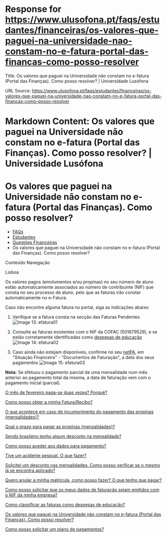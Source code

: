 # Response for https://www.ulusofona.pt/faqs/estudantes/financeiras/os-valores-que-paguei-na-universidade-nao-constam-no-e-fatura-portal-das-financas-como-posso-resolver

Title: Os valores que paguei na Universidade não constam no e-fatura (Portal das Finanças). Como posso resolver? | Universidade Lusófona

URL Source: https://www.ulusofona.pt/faqs/estudantes/financeiras/os-valores-que-paguei-na-universidade-nao-constam-no-e-fatura-portal-das-financas-como-posso-resolver

Markdown Content:
Os valores que paguei na Universidade não constam no e-fatura (Portal das Finanças). Como posso resolver? | Universidade Lusófona
===============

 

Os valores que paguei na Universidade não constam no e-fatura (Portal das Finanças). Como posso resolver?
=========================================================================================================

*   [FAQs](https://www.ulusofona.pt/faqs/)
*   [Estudantes](https://www.ulusofona.pt/faqs/estudantes)
*   [Questões Financeiras](https://www.ulusofona.pt/faqs/estudantes/financeiras)
*   Os valores que paguei na Universidade não constam no e-fatura (Portal das Finanças). Como posso resolver?

[](https://www.ulusofona.pt/)

Conteúdo Navegação

Lisboa

Os valores pagos (emolumentos e/ou propinas) no seu número de aluno estão automaticamente associados ao número de contribuinte (NIF) que consta no seu processo de aluno, pelo que as faturas irão constar automaticamente no e-Fatura.

Caso não encontre alguma fatura no portal, siga as indicações abaixo:

1.  Verifique se a fatura consta na secção das Faturas Pendentes
![Image 13: efatura01](https://www.ulusofona.pt/media/efatura01.png)

4.  Consulte as faturas existentes com o NIF da COFAC (501679529), e se estão corretamente identificadas como [despesas de educação](https://www.ulusofona.pt/faqs/estudantes/financeiras/como-classificar-as-faturas-como-despesas-de-educacao)
![Image 14: efatura02](https://www.ulusofona.pt/media/efatura02.png)

7.  Caso ainda não estejam disponíveis, confirme no seu [netPA](https://secure.ensinolusofona.pt/ulht/secretaria_virtual/page?stage=difhomestage), em "Situação Financeira" - "Documentos de Faturação", a data dos seus pagamentos
![Image 15: efatura03](https://www.ulusofona.pt/media/efatura03.png)

**Nota:** Se efetuou o pagamento parcial de uma mensalidade num mês anterior ao pagamento total da mesma, a data de faturação vem com o pagamento inicial (parcial).

[O mês de fevereiro paga-se duas vezes? Porquê?](https://www.ulusofona.pt/faqs/estudantes/financeiras/o-mes-de-fevereiro-pagase-duas-vezes-porque)

[Como posso obter a minha Fatura/Recibo?](https://www.ulusofona.pt/faqs/estudantes/financeiras/como-posso-obter-a-minha-faturarecibo)

[O que acontece em caso de incumprimento do pagamento das propinas (mensalidades)?](https://www.ulusofona.pt/faqs/estudantes/financeiras/o-que-acontece-em-caso-de-incumprimento-do-pagamento-das-propinas-mensalidades)

[Qual o prazo para pagar as propinas (mensalidades)?](https://www.ulusofona.pt/faqs/estudantes/financeiras/qual-o-prazo-para-pagar-as-propinas-mensalidades)

[Sendo brasileiro tenho algum desconto na mensalidade?](https://www.ulusofona.pt/faqs/estudantes/financeiras/sendo-brasileiro-tenho-algum-desconto-na-mensalidade)

[Como posso aceder aos dados para pagamento?](https://www.ulusofona.pt/faqs/estudantes/financeiras/como-posso-aceder-aos-dados-para-pagamento-mb-paypal-cartao-de-credito-e-mb-way)

[Tive um acidente pessoal. O que fazer?](https://www.ulusofona.pt/faqs/estudantes/financeiras/tive-um-acidente-pessoal-o-que-fazer)

[Solicitei um desconto nas mensalidades. Como posso verificar se o mesmo já se encontra aplicado?](https://www.ulusofona.pt/faqs/estudantes/financeiras/solicitei-um-desconto-nas-mensalidades-como-posso-verificar-se-o-mesmo-ja-se-encontra-aplicado-)

[Quero anular a minha matrícula, como posso fazer? O que tenho que pagar?](https://www.ulusofona.pt/faqs/estudantes/financeiras/quero-anular-a-minha-matricula-como-posso-fazer-o-que-tenho-que-pagar)

[Como posso solicitar que os meus dados de faturação sejam emitidos com o NIF da minha empresa?](https://www.ulusofona.pt/faqs/estudantes/financeiras/como-posso-solicitar-que-os-meus-dados-de-faturacao-sejam-emitidos-com-o-nif-da-minha-empresa)

[Como classificar as faturas como despesas de educação?](https://www.ulusofona.pt/faqs/estudantes/financeiras/como-classificar-as-faturas-como-despesas-de-educacao)

[Os valores que paguei na Universidade não constam no e-fatura (Portal das Finanças). Como posso resolver?](https://www.ulusofona.pt/faqs/estudantes/financeiras/os-valores-que-paguei-na-universidade-nao-constam-no-e-fatura-portal-das-financas-como-posso-resolver)

[Como posso solicitar um plano de pagamentos?](https://www.ulusofona.pt/faqs/estudantes/financeiras/como-posso-solicitar-um-plano-de-pagamentos-)

